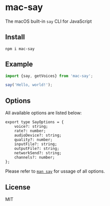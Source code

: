 # mac-say

The macOS built-in `say` CLI for JavaScript

## Install

```shell
npm i mac-say
```

## Example

```javascript
import {say, getVoices} from 'mac-say';

say('Hello, world!');
```

## Options

All available options are listed below:

```
export type SayOptions = {
	voice?: string;
	rate?: number;
	audioDevice?: string;
	quality?: number;
	inputFile?: string;
	outputFile?: string;
	networkSend?: string;
	channels?: number;
};
```

Please refer to [`man say`](https://www.unix.com/man-page/osx/1/say/) for ussage of all options.

## License

MIT
